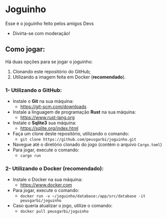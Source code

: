 # Joguinho

Esse é o joguinho feito pelos amigos Devs

- Divirta-se com moderação!

## Como jogar:

Há duas opções para se jogar o joguinho:

1. Clonando este repositório do GitHub;
1. Utilizando a imagem feita em Docker (**recomendado**).

### 1- Utilizando o GitHub:

- Instale o **Git** na sua máquina:
    - https://git-scm.com/downloads
- Instale a linguagem de programação **Rust** na sua máquina:
    - https://www.rust-lang.org
- Instale o **Sqlite3** sua máquina:
    - https://sqlite.org/index.html
- Faça um clone deste repositório, utilizando o comando:
    - `git clone https://github.com/peusgarbi/joguinho.git`
- Navegue até o diretório clonado do jogo (contém o arquivo `Cargo.toml`)
- Para jogar, execute o comando:
    - `cargo run`

### 2- Utilizando o Docker (**recomendado**):

- Instale o Docker na sua máquina:
    - https://www.docker.com
- Para jogar, execute o comando:
    - `docker run -v ~/joguinho/database:/app/src/database -it peusgarbi/joguinho`
- Caso queria atualizar o jogo, utilize o comando:
    - `docker pull peusgarbi/joguinho`
